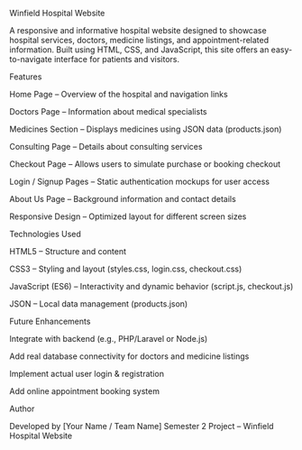 Winfield Hospital Website

A responsive and informative hospital website designed to showcase hospital services, doctors, medicine listings, and appointment-related information. Built using HTML, CSS, and JavaScript, this site offers an easy-to-navigate interface for patients and visitors.

Features

Home Page – Overview of the hospital and navigation links

Doctors Page – Information about medical specialists

Medicines Section – Displays medicines using JSON data (products.json)

Consulting Page – Details about consulting services

Checkout Page – Allows users to simulate purchase or booking checkout

Login / Signup Pages – Static authentication mockups for user access

About Us Page – Background information and contact details

Responsive Design – Optimized layout for different screen sizes

Technologies Used

HTML5 – Structure and content

CSS3 – Styling and layout (styles.css, login.css, checkout.css)

JavaScript (ES6) – Interactivity and dynamic behavior (script.js, checkout.js)

JSON – Local data management (products.json)


Future Enhancements

Integrate with backend (e.g., PHP/Laravel or Node.js)

Add real database connectivity for doctors and medicine listings

Implement actual user login & registration

Add online appointment booking system

Author

Developed by [Your Name / Team Name]
Semester 2 Project – Winfield Hospital Website
